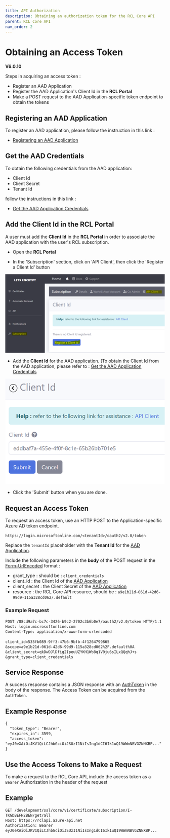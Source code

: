 ```yaml
---
title: API Authorization
description: Obtaining an authorization token for the RCL Core API
parent: RCL Core API
nav_order: 2
---
```


# Obtaining an Access Token
**V6.0.10**

Steps in acquiring an access token :

- Register an AAD Application
- Register the AAD Application's Client Id in the **RCL Portal**
- Make a POST request to the AAD Application-specific token endpoint to obtain the tokens

## Registering an AAD Application

To register an AAD application, please follow the instruction in this link :

- [Registering an AAD Application](../authorization/aad-application)

## Get the AAD Credentials

To obtain the following credentials from the AAD application:

- Client Id
- Client Secret
- Tenant Id

follow the instructions in this link :

- [Get the AAD Application Credentials](../authorization/aad-application#get-the-aad-application-credentials)

## Add the Client Id in the RCL Portal

A user must add the **Client Id** in the **RCL Portal** in order to associate the AAD application with the user's RCL subscription.

- Open the **RCL Portal**

- In the 'Subscription' section, click on 'API Client', then click the 'Register a Client Id' button

![install](../images/api_authorization/client_id.PNG)

- Add the **Client Id** for the AAD application. (To obtain the Client Id from the AAD application, please refer to : [Get the AAD Application Credentials](../authorization/aad-application#get-the-aad-application-credentials)

![install](../images/api_authorization/client_id2.PNG)

- Click the 'Submit' button when you are done.

## Request an Access Token

 To request an access token, use an HTTP POST to the Application-specific Azure AD token endpoint.

 ```
 https://login.microsoftonline.com/<tenantId>/oauth2/v2.0/token
 ```

 Replace the `tenantId` placeholder with the **Tenant Id** for the [AAD Application](#get-the-aad-credentials).

 Include the following parameters in the **body** of the POST request in the [Form-UrlEncoded](https://developer.mozilla.org/en-US/docs/Web/HTTP/Methods/POST) format :

- grant_type : should be : ``client_credentials``
- client_id : the Client Id of the [AAD Application](#get-the-aad-credentials)
- client_secret : the Client Secret of the [AAD Application](#get-the-aad-credentials)
- resource : the RCL Core API resource, should be : ``a9e1b21d-061d-42d6-99d9-115a328cd062/.default``  

### Example Request

 ```
POST /88cd9a7c-bc7c-3426-b9c2-2702c3b6b0e7/oauth2/v2.0/token HTTP/1.1           
Host: login.microsoftonline.com
Content-Type: application/x-www-form-urlencoded

client_id=535fb089-9ff3-47b6-9bfb-4f1264799865
&scope=a9e1b21d-061d-42d6-99d9-115a328cd062%2F.default%0A
&client_secret=qkDwDJlDfig2IpeuUZYKH1Wb8q1V0ju6sILxQQqhJ+s
&grant_type=client_credentials

 ```

 ## Service Response

A success response contains a JSON response with an [AuthToken](./models.md#authtoken) in the body of the response. The Access Token can be acquired from the ``AuthToken``.

## Example Response

```
{
  "token_type": "Bearer",
  "expires_in": 3599,
  "access_token": "eyJ0eXAiOiJKV1QiLCJhbGciOiJSUzI1NiIsIng1dCI6Ik1uQ19WWmNBVGZNNXBP..."
}
```

## Use the Access Tokens to Make a Request

To make a request to the RCL Core API, include the access token as a `Bearer` Authorization in the header of the request

## Example

```
GET /development/ssl/core/v1/certificate/subscription/I-TKGDBEFH2BEN/get/all
Host: https://rclapi.azure-api.net
Authorization: Bearer eyJ0eXAiOiJKV1QiLCJhbGciOiJSUzI1NiIsIng1dCI6Ik1uQ19WWmNBVGZNNXBP...
```